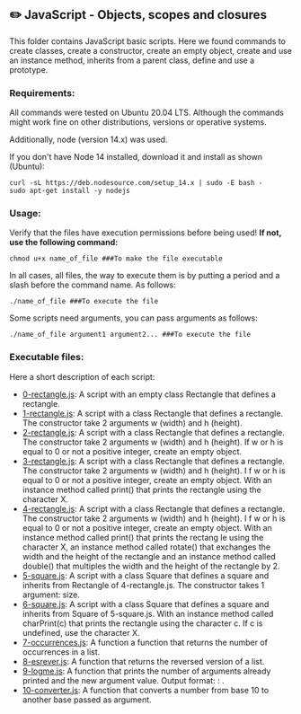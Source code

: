 ## :pencil2: JavaScript - Objects, scopes and closures
This folder contains JavaScript basic scripts. Here we found commands to create classes, create a constructor, create an empty object, create and use an instance method, inherits from a parent class, define and use a prototype.  

### Requirements:
All commands were tested on Ubuntu 20.04 LTS. Although the commands might work fine on other distributions, versions or operative systems.

Additionally, node (version 14.x) was used.

If you don't have Node 14 installed, download it and install as shown (Ubuntu):

    curl -sL https://deb.nodesource.com/setup_14.x | sudo -E bash -
    sudo apt-get install -y nodejs

### Usage:
Verify that the files have execution permissions before being used! **If not, use the following command:**

    chmod u+x name_of_file ###To make the file executable

In all cases, all files, the way to execute them is by putting a period and a slash before the command name. As follows:

    ./name_of_file ###To execute the file

Some scripts need arguments, you can pass arguments as follows:

    ./name_of_file argument1 argument2... ###To execute the file

### Executable files:

Here a short description of each script:
+ [0-rectangle.js](https://github.com/dmhenaopa/holbertonschool-higher_level_programming/blob/master/0x13-javascript_objects_scopes_closures/0-rectangle.js): A script with an empty class Rectangle that defines a rectangle.
+ [1-rectangle.js](https://github.com/dmhenaopa/holbertonschool-higher_level_programming/blob/master/0x13-javascript_objects_scopes_closures/1-rectangle.js): A script with a class Rectangle that defines a rectangle. The constructor take 2 arguments w (width) and h (height).
+ [2-rectangle.js](https://github.com/dmhenaopa/holbertonschool-higher_level_programming/blob/master/0x13-javascript_objects_scopes_closures/2-rectangle.js): A script with a class Rectangle that defines a rectangle. The constructor take 2 arguments w (width) and h (height). If w or h is equal to 0 or not a positive integer, create an empty object.
+ [3-rectangle.js](https://github.com/dmhenaopa/holbertonschool-higher_level_programming/blob/master/0x13-javascript_objects_scopes_closures/3-rectangle.js): A script with a class Rectangle that defines a rectangle. The constructor take 2 arguments w (width) and h (height). I
f w or h is equal to 0 or not a positive integer, create an empty object. With an instance method called print() that prints the rectangle using the character X.
+ [4-rectangle.js](https://github.com/dmhenaopa/holbertonschool-higher_level_programming/blob/master/0x13-javascript_objects_scopes_closures/4-rectangle.js): A script with a class Rectangle that defines a rectangle. The constructor take 2 arguments w (width) and h (height). I
f w or h is equal to 0 or not a positive integer, create an empty object. With an instance method called print() that prints the rectang
le using the character X, an instance method called rotate() that exchanges the width and the height of the rectangle and an instance method called double() that multiples the width and the height of the rectangle by 2. 
+ [5-square.js](https://github.com/dmhenaopa/holbertonschool-higher_level_programming/blob/master/0x13-javascript_objects_scopes_closures/5-square.js): A script with a class Square that defines a square and inherits from Rectangle of 4-rectangle.js. The constructor takes 1 argument: size.
+ [6-square.js](https://github.com/dmhenaopa/holbertonschool-higher_level_programming/blob/master/0x13-javascript_objects_scopes_closures/6-square.js): A script with a class Square that defines a square and inherits from Square of 5-square.js. With an instance method called charPrint(c) that prints the rectangle using the character c. If c is undefined, use the character X.
+ [7-occurrences.js](https://github.com/dmhenaopa/holbertonschool-higher_level_programming/blob/master/0x13-javascript_objects_scopes_closures/7-occurrences.js): A function a function that returns the number of occurrences in a list.
+ [8-esrever.js](https://github.com/dmhenaopa/holbertonschool-higher_level_programming/blob/master/0x13-javascript_objects_scopes_closures/8-esrever.js): A function that returns the reversed version of a list.
+ [9-logme.js](https://github.com/dmhenaopa/holbertonschool-higher_level_programming/blob/master/0x13-javascript_objects_scopes_closures/7-occurrences.js): A function that prints the number of arguments already printed and the new argument value. Output format: <number arguments already printed>: <current argument value>.
+ [10-converter.js](https://github.com/dmhenaopa/holbertonschool-higher_level_programming/blob/master/0x13-javascript_objects_scopes_closures/7-occurrences.js): A function that converts a number from base 10 to another base passed as argument. 
<!--stackedit_data:
eyJoaXN0b3J5IjpbOTk0MDk1NjU0XX0=
-->